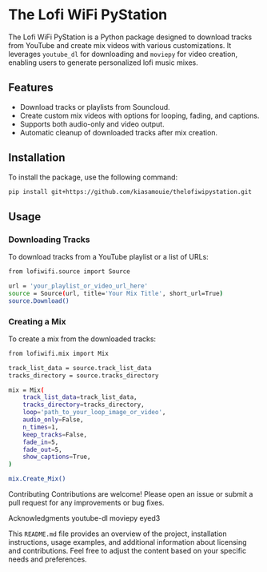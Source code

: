# The Lofi WiFi PyStation

The Lofi WiFi PyStation is a Python package designed to download tracks from YouTube and create mix videos with various customizations. It leverages `youtube_dl` for downloading and `moviepy` for video creation, enabling users to generate personalized lofi music mixes.

## Features

- Download tracks or playlists from Souncloud.
- Create custom mix videos with options for looping, fading, and captions.
- Supports both audio-only and video output.
- Automatic cleanup of downloaded tracks after mix creation.

## Installation

To install the package, use the following command:

```sh
pip install git+https://github.com/kiasamouie/thelofiwipystation.git
```
## Usage
### Downloading Tracks
To download tracks from a YouTube playlist or a list of URLs:

```sh
from lofiwifi.source import Source

url = 'your_playlist_or_video_url_here'
source = Source(url, title='Your Mix Title', short_url=True)
source.Download()
```

### Creating a Mix
To create a mix from the downloaded tracks:

```sh
from lofiwifi.mix import Mix

track_list_data = source.track_list_data
tracks_directory = source.tracks_directory

mix = Mix(
    track_list_data=track_list_data,
    tracks_directory=tracks_directory,
    loop='path_to_your_loop_image_or_video',
    audio_only=False,
    n_times=1,
    keep_tracks=False,
    fade_in=5,
    fade_out=5,
    show_captions=True,
)

mix.Create_Mix()
```

Contributing
Contributions are welcome! Please open an issue or submit a pull request for any improvements or bug fixes.

Acknowledgments
youtube-dl
moviepy
eyed3

This `README.md` file provides an overview of the project, installation instructions, usage examples, and additional information about licensing and contributions. Feel free to adjust the content based on your specific needs and preferences.
